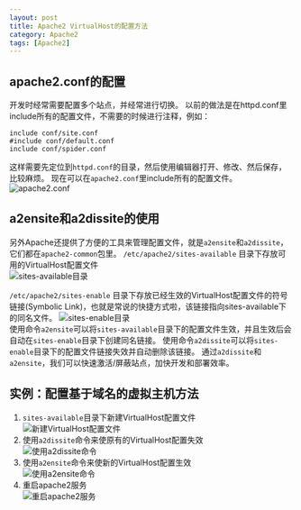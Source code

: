 ```yaml
---
layout: post
title: Apache2 VirtualHost的配置方法
category: Apache2
tags: [Apache2]
---
```


## apache2.conf的配置
开发时经常需要配置多个站点，并经常进行切换。
以前的做法是在httpd.conf里include所有的配置文件，不需要的时候进行注释，例如：
```
include conf/site.conf
#include conf/default.conf
include conf/spider.conf
```
这样需要先定位到`httpd.conf`的目录，然后使用编辑器打开、修改、然后保存，比较麻烦。
现在可以在`apache2.conf`里include所有的配置文件。  
![apache2.conf](http://img.blog.csdn.net/20161226202151823)

##  a2ensite和a2dissite的使用

另外Apache还提供了方便的工具来管理配置文件，就是`a2ensite`和`a2dissite`，它们都在`apache2-common`包里。
`/etc/apache2/sites-available` 目录下存放可用的VirtualHost配置文件  
 ![sites-available目录](http://img.blog.csdn.net/20161226202246480)  
 
`/etc/apache2/sites-enable`  目录下存放已经生效的VirtualHost配置文件的符号链接(Symbolic Link)，也就是常说的快捷方式啦，该链接指向sites-available下的同名文件。
![sites-enable目录](http://img.blog.csdn.net/20161226202338261)  
使用命令`a2ensite`可以将`sites-available`目录下的配置文件生效，并且生效后会自动在`sites-enable`目录下创建同名链接。
使用命令`a2dissite`可以将`sites-enable`目录下的配置文件链接失效并自动删除该链接。
通过`a2dissite`和`a2ensite`，我们可以快速激活/屏蔽站点，加快开发和部署效率。

##  实例：配置基于域名的虚拟主机方法

 1. `sites-available`目录下新建VirtualHost配置文件  
![新建VirtualHost配置文件](http://img.blog.csdn.net/20161226202525577)
 2. 使用`a2dissite`命令来使原有的VirtualHost配置失效  
![使用a2dissite命令](http://img.blog.csdn.net/20161226202553405)
 3. 使用`a2ensite`命令来使新的VirtualHost配置生效  
![使用a2ensite命令](http://img.blog.csdn.net/20161226202733263)
 4. 重启apache2服务  
![重启apache2服务](http://img.blog.csdn.net/20161226202706403)
